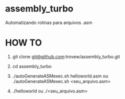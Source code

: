 # assembly_turbo
Automatizando rotinas para arquivos .asm

# HOW TO

1. git clone git@github.com:trovew/assembly_turbo.git
2. cd assembly_turbo
3. ./autoGenerateASMexec.sh helloworld.asm 
	ou ./autoGenerateASMexec.sh <seu_arquivo.asm>

4. ./helloworld 
	ou ./<seu_arquivo.asm>
